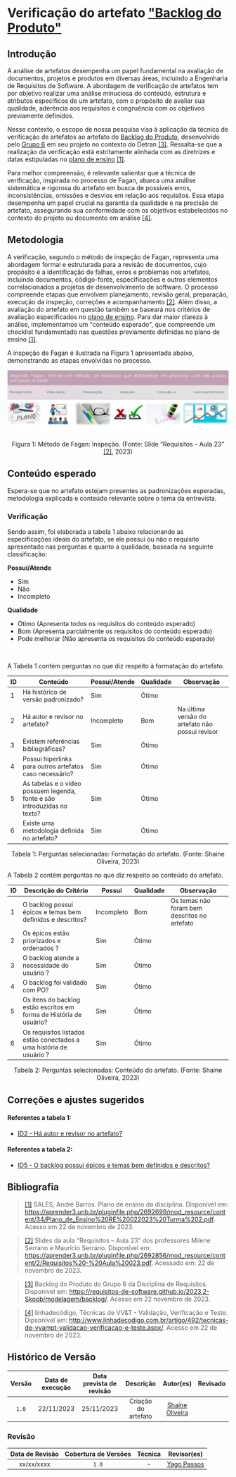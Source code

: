 # Verificação do artefato ["Backlog do Produto"](https://requisitos-de-software.github.io/2023.2-Skoob/modelagem/backlog/)

## Introdução

A análise de artefatos desempenha um papel fundamental na avaliação de documentos, projetos e produtos em diversas áreas, incluindo a Engenharia de Requisitos de Software. A abordagem de verificação de artefatos tem por objetivo realizar uma análise minuciosa do conteúdo, estrutura e atributos específicos de um artefato, com o propósito de avaliar sua qualidade, aderência aos requisitos e congruência com os objetivos previamente definidos.

Nesse contexto, o escopo de nossa pesquisa visa à aplicação da técnica de verificação de artefatos ao artefato do [Backlog do Produto](https://requisitos-de-software.github.io/2023.2-Skoob/modelagem/backlog/), desenvolvido pelo [Grupo 6](https://requisitos-de-software.github.io/2023.2-Skoob/) em seu projeto no contexto do Detran <a id="a" href="#aa">[3]</a>. Ressalta-se que a realização da verificação está estritamente alinhada com as diretrizes e datas estipuladas no [plano de ensino](https://aprender3.unb.br/pluginfile.php/2692699/mod_resource/content/34/Plano_de_Ensino%20RE%20022023%20Turma%202.pdf) <a id="a" href="#aa">[1]</a>.

Para melhor compreensão, é relevante salientar que a técnica de verificação, inspirada no processo de Fagan, abarca uma análise sistemática e rigorosa do artefato em busca de possíveis erros, inconsistências, omissões e desvios em relação aos requisitos. Essa etapa desempenha um papel crucial na garantia da qualidade e na precisão do artefato, assegurando sua conformidade com os objetivos estabelecidos no contexto do projeto ou documento em análise <a id="d" href="#dd">[4]</a>.

## Metodologia

A verificação, segundo o método de inspeção de Fagan, representa uma abordagem formal e estruturada para a revisão de documentos, cujo propósito é a identificação de falhas, erros e problemas nos artefatos, incluindo documentos, código-fonte, especificações e outros elementos correlacionados a projetos de desenvolvimento de software. O processo compreende etapas que envolvem planejamento, revisão geral, preparação, execução da inspeção, correções e acompanhamento <a id="b" href="#bb">[2]</a>. Além disso, a avaliação do artefato em questão também se baseará nos critérios de avaliação especificados no [plano de ensino](https://aprender3.unb.br/pluginfile.php/2692699/mod_resource/content/34/Plano_de_Ensino%20RE%20022023%20Turma%202.pdf). Para dar maior clareza à análise, implementamos um "conteúdo esperado", que compreende um checklist fundamentado nas questões previamente definidas no plano de ensino <a id="a" href="#aa">[1]</a>.

A inspeção de Fagan é ilustrada na Figura 1 apresentada abaixo, demonstrando as etapas envolvidas no processo.

![Inspeção Fagan](../Fagan.png)

<div style="text-align: center;">
    Figura 1: Método de Fagan: Inspeção. (Fonte: Slide “Requisitos – Aula 23” <a id="b" href="#bb">[2]</a>, 2023)
</div>

## Conteúdo esperado

Espera-se que no artefato estejam presentes as padronizações esperadas, metodologia explicada e conteúdo relevante sobre o tema da entrevista.

### Verificação

Sendo assim, foi elaborada a tabela 1 abaixo relacionando as especificações ideais do artefato, se ele possui ou não o requisito apresentado nas perguntas e quanto a qualidade, baseada na seguinte classificação:

**Possui/Atende**

- Sim
- Não
- Incompleto

**Qualidade**

- Ótimo (Apresenta todos os requisitos do conteúdo esperado)
- Bom (Apresenta parcialmente os requisitos do conteúdo esperado)
- Pode melhorar (Não apresenta os requisitos do conteúdo esperado)

<br>

A Tabela 1 contém perguntas no que diz respeito à formatação do artefato. <a id="Tabela1"></a>

| ID  | Conteúdo                                                                 | Possui/Atende | Qualidade | Observação                                      |
| --- | ------------------------------------------------------------------------ | ------------- | --------- | ----------------------------------------------- |
| 1   | Há histórico de versão padronizado?                                      | Sim           | Ótimo     |                                               |
| 2   | Há autor e revisor no artefato?                                          | Incompleto    | Bom       | Na última versão do artefato não possui revisor |
| 3   | Existem referências bibliográficas?                                      | Sim           | Ótimo     |                                                 |
| 4   | Possui hiperlinks para outros artefatos caso necessário?                 | Sim           | Ótimo     |                                                 |
| 5   | As tabelas e o vídeo possuem legenda, fonte e são introduzidas no texto? | Sim           | Ótimo     |                                                 |
| 6   | Existe uma metodologia definida no artefato?                             | Sim           | Ótimo     |                                                 |

<div style="text-align: center;">
    Tabela 1: Perguntas selecionadas: Formatação do artefato. (Fonte: Shaíne Oliveira, 2023)
</div>

A Tabela 2 contém perguntas no que diz respeito ao conteúdo do artefato. <a id="Tabela2"></a>

| ID  | Descrição do Critério                                               | Possui     | Qualidade | Observação                                   |
| --- | ------------------------------------------------------------------- | ---------- | --------- | -------------------------------------------- |
| 1   | O backlog possui épicos e temas bem definidos e descritos?          | Incompleto | Bom       | Os temas não foram bem descritos no artefato |
| 2   | Os épicos estão priorizados e ordenados ?                           | Sim        | Ótimo     |                                              |
| 3   | O backlog atende a necessidade do usuário ?                         | Sim        | Ótimo     |                                              |
| 4   | O backlog foi validado com PO?                                      | Sim        | Ótimo     |                                              |
| 5   | Os itens do backlog estão escritos em forma de História de usuário? | Sim        | Ótimo     |                                              |
| 6   | Os requisitos listados estão conectados a uma história de usuário ? | Sim        | Ótimo     |                                              |

<div style="text-align: center;">
    Tabela 2: Perguntas selecionadas: Conteúdo do artefato. (Fonte: Shaíne Oliveira, 2023)
</div>

## Correções e ajustes sugeridos

#### Referentes a tabela 1:

- [ID2 - Há autor e revisor no artefato? ](#verificacao)

#### Referentes a tabela 2:

- [ID5 - O backlog possui épicos e temas bem definidos e descritos? ](#verificacao)

## Bibliografia

> <a id="a" href="#aa">[1]</a> SALES, André Barros. Plano de ensino da disciplina. Disponível em: <https://aprender3.unb.br/pluginfile.php/2692699/mod_resource/content/34/Plano_de_Ensino%20RE%20022023%20Turma%202.pdf>. Acesso em 22 de novembro de 2023.

> <a id="b" href="#bb">[2]</a> Slides da aula “Requisitos – Aula 23” dos professores Milene Serrano e Maurício Serrano. Disponível em: <https://aprender3.unb.br/pluginfile.php/2692856/mod_resource/content/2/Requisitos%20-%20Aula%20023.pdf>. Acessado em: 22 de novembro de 2023.

> <a id="c" href="#cc">[3]</a> Backlog do Produto do Grupo 6 da Disciplina de Requisitos. Disponível em: <https://requisitos-de-software.github.io/2023.2-Skoob/modelagem/backlog/>. Acesso em 22 novembro de 2023.

> <a id="d" href="#dd">[4]</a> linhadecódigo, Técnicas de VV&T - Validação, Verificação e Teste. Dipsonível em: <http://www.linhadecodigo.com.br/artigo/492/tecnicas-de-vvampt-validacao-verificacao-e-teste.aspx/>. Acesso em 22 de novembro de 2023.

## Histórico de Versão

| Versão | Data de execução | Data prevista de revisão |      Descrição      |                      Autor(es)                       | Revisado |
| :----: | :--------------: | :----------------------: | :-----------------: | :--------------------------------------------------: | :------: |
| `1.0`  |    22/11/2023    |        25/11/2023        | Criação do artefato | [Shaíne Oliveira](https://github.com/ShaineOliveira) |          |

### Revisão

| Data de Revisão | Cobertura de Versões | Técnica |                  Revisor(es)                  |
| :-------------: | :------------------: | :-----: | :-------------------------------------------: |
|   xx/xx/xxxx    |        `1.0`         |    -    | [Yago Passos](https://github.com/yagompassos) |
